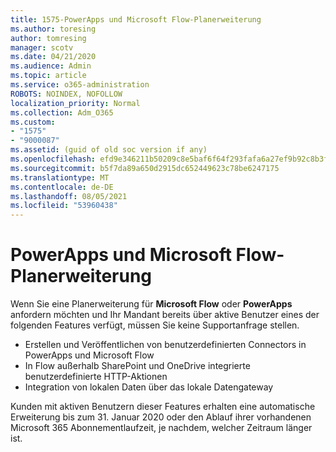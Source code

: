 ```yaml
---
title: 1575-PowerApps und Microsoft Flow-Planerweiterung
ms.author: toresing
author: tomresing
manager: scotv
ms.date: 04/21/2020
ms.audience: Admin
ms.topic: article
ms.service: o365-administration
ROBOTS: NOINDEX, NOFOLLOW
localization_priority: Normal
ms.collection: Adm_O365
ms.custom:
- "1575"
- "9000087"
ms.assetid: (guid of old soc version if any)
ms.openlocfilehash: efd9e346211b50209c8e5baf6f64f293fafa6a27ef9b92c8b3f6fade889307a4
ms.sourcegitcommit: b5f7da89a650d2915dc652449623c78be6247175
ms.translationtype: MT
ms.contentlocale: de-DE
ms.lasthandoff: 08/05/2021
ms.locfileid: "53960438"
---
```

# <a name="powerapps-and-microsoft-flow-plan-extension"></a>PowerApps und Microsoft Flow-Planerweiterung

Wenn Sie eine Planerweiterung für **Microsoft Flow** oder **PowerApps** anfordern möchten und Ihr Mandant bereits über aktive Benutzer eines der folgenden Features verfügt, müssen Sie keine Supportanfrage stellen.

- Erstellen und Veröffentlichen von benutzerdefinierten Connectors in PowerApps und Microsoft Flow
- In Flow außerhalb SharePoint und OneDrive integrierte benutzerdefinierte HTTP-Aktionen
- Integration von lokalen Daten über das lokale Datengateway

Kunden mit aktiven Benutzern dieser Features erhalten eine automatische Erweiterung bis zum 31. Januar 2020 oder den Ablauf ihrer vorhandenen Microsoft 365 Abonnementlaufzeit, je nachdem, welcher Zeitraum länger ist.